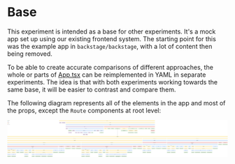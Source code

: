 # Base

This experiment is intended as a base for other experiments. It's a mock app set
up using our existing frontend system. The starting point for this was the
example app in `backstage/backstage`, with a lot of content then being removed.

To be able to create accurate comparisons of different approaches, the whole or
parts of [App.tsx](./App.tsx) can be reimplemented in YAML in separate
experiments. The idea is that with both experiments working towards the same
base, it will be easier to contrast and compare them.

The following diagram represents all of the elements in the app and most of the
props, except the `Route` components at root level:

![Diagram of the app](./diagram.drawio.svg)
